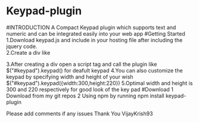 # Keypad-plugin
#INTRODUCTION
A Compact Keypad plugin which supports text and numeric and can be integrated easily into your web app
#Getting Started
1.Download keypad.js and include in your hosting file after including the jquery code.   
2.Create a div like
<div id="keypad"></div>
3.After creating a div open a script tag and call the plugin like
$("#keypad").keypad() for deafult keypad
4.You can also customize the keypad by specifying width and height of your wish
$("#keypad").keypad({width:300,height:220}) 
5.Optimal width and height is 300 and 220 respectively for good look of the key pad
#Download 
1 Download from my git repos
2 Using npm by running npm install keypad-plugin
 
 
 Please add comments if any issues
 Thank You
 VijayKrish93
